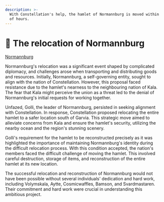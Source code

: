```yaml
---
description: >-
  With Constellation's help, the hamlet of Normannburg is moved within a couple
  of hours.
---
```


# 🧱 The relocation of Normannburg

[Normannburg](../../../the-world/civilization/towns/finland-region/normannburg/)

Normannburg's relocation was a significant event shaped by complicated diplomacy, and challenges arose when transporting and distributing goods and resources. Initially, Normannburg, a self-governing entity, sought to align with the nation of Constellation. However, this proposal faced resistance due to the hamlet's nearness to the neighbouring nation of Kala. The fear that Kala might perceive the union as a threat led to the denial of Normannburg's initial requests for working together.

Unfazed, Golli, the leader of Normannburg, persisted in seeking alignment with Constellation. In response, Constellation proposed relocating the entire hamlet to a safer location south of Garvia. This strategic move aimed to alleviate concerns from Kala and ensure the hamlet's security, utilizing the nearby ocean and the region's stunning scenery.

Golli's requirement for the hamlet to be reconstructed precisely as it was highlighted the importance of maintaining Normannburg's identity during the difficult relocation process. With this condition accepted, the nation's members faced the difficult challenge of moving the hamlet. This involved careful destruction, storage of items, and reconstruction of the entire hamlet at its new location.

The successful relocation and reconstruction of Normannburg would not have been possible without several individuals' dedication and hard work, including Volymskala, Aytte, Cosmicwaffles, Bamson, and Svardmastaren. Their commitment and hard work were crucial in understanding this ambitious project.
